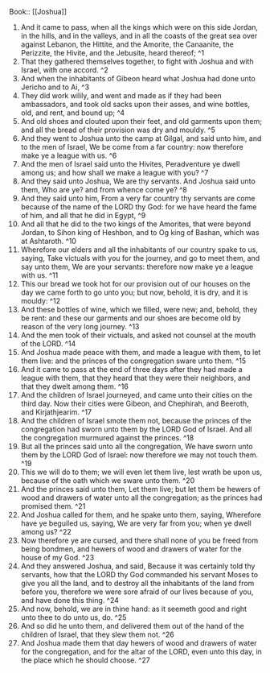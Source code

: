  Book:: [[Joshua]]
 1. And it came to pass, when all the kings which were on this side Jordan, in the hills, and in the valleys, and in all the coasts of the great sea over against Lebanon, the Hittite, and the Amorite, the Canaanite, the Perizzite, the Hivite, and the Jebusite, heard thereof; ^1
 2. That they gathered themselves together, to fight with Joshua and with Israel, with one accord. ^2
 3. And when the inhabitants of Gibeon heard what Joshua had done unto Jericho and to Ai, ^3
 4. They did work wilily, and went and made as if they had been ambassadors, and took old sacks upon their asses, and wine bottles, old, and rent, and bound up; ^4
 5. And old shoes and clouted upon their feet, and old garments upon them; and all the bread of their provision was dry and mouldy. ^5
 6. And they went to Joshua unto the camp at Gilgal, and said unto him, and to the men of Israel, We be come from a far country: now therefore make ye a league with us. ^6
 7. And the men of Israel said unto the Hivites, Peradventure ye dwell among us; and how shall we make a league with you? ^7
 8. And they said unto Joshua, We are thy servants. And Joshua said unto them, Who are ye? and from whence come ye? ^8
 9. And they said unto him, From a very far country thy servants are come because of the name of the LORD thy God: for we have heard the fame of him, and all that he did in Egypt, ^9
 10. And all that he did to the two kings of the Amorites, that were beyond Jordan, to Sihon king of Heshbon, and to Og king of Bashan, which was at Ashtaroth. ^10
 11. Wherefore our elders and all the inhabitants of our country spake to us, saying, Take victuals with you for the journey, and go to meet them, and say unto them, We are your servants: therefore now make ye a league with us. ^11
 12. This our bread we took hot for our provision out of our houses on the day we came forth to go unto you; but now, behold, it is dry, and it is mouldy: ^12
 13. And these bottles of wine, which we filled, were new; and, behold, they be rent: and these our garments and our shoes are become old by reason of the very long journey. ^13
 14. And the men took of their victuals, and asked not counsel at the mouth of the LORD. ^14
 15. And Joshua made peace with them, and made a league with them, to let them live: and the princes of the congregation sware unto them. ^15
 16. And it came to pass at the end of three days after they had made a league with them, that they heard that they were their neighbors, and that they dwelt among them. ^16
 17. And the children of Israel journeyed, and came unto their cities on the third day. Now their cities were Gibeon, and Chephirah, and Beeroth, and Kirjathjearim. ^17
 18. And the children of Israel smote them not, because the princes of the congregation had sworn unto them by the LORD God of Israel. And all the congregation murmured against the princes. ^18
 19. But all the princes said unto all the congregation, We have sworn unto them by the LORD God of Israel: now therefore we may not touch them. ^19
 20. This we will do to them; we will even let them live, lest wrath be upon us, because of the oath which we sware unto them. ^20
 21. And the princes said unto them, Let them live; but let them be hewers of wood and drawers of water unto all the congregation; as the princes had promised them. ^21
 22. And Joshua called for them, and he spake unto them, saying, Wherefore have ye beguiled us, saying, We are very far from you; when ye dwell among us? ^22
 23. Now therefore ye are cursed, and there shall none of you be freed from being bondmen, and hewers of wood and drawers of water for the house of my God. ^23
 24. And they answered Joshua, and said, Because it was certainly told thy servants, how that the LORD thy God commanded his servant Moses to give you all the land, and to destroy all the inhabitants of the land from before you, therefore we were sore afraid of our lives because of you, and have done this thing. ^24
 25. And now, behold, we are in thine hand: as it seemeth good and right unto thee to do unto us, do. ^25
 26. And so did he unto them, and delivered them out of the hand of the children of Israel, that they slew them not. ^26
 27. And Joshua made them that day hewers of wood and drawers of water for the congregation, and for the altar of the LORD, even unto this day, in the place which he should choose. ^27
